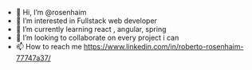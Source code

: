 - 👋 Hi, I’m @rosenhaim
- 👀 I’m interested in Fullstack web developer
- 🌱 I’m currently learning react , angular, spring
- 💞️ I’m looking to collaborate on every project i can
- 📫 How to reach me https://www.linkedin.com/in/roberto-rosenhaim-77747a37/

<!---
rosenhaim/rosenhaim is a ✨ special ✨ repository because its `README.md` (this file) appears on your GitHub profile.
You can click the Preview link to take a look at your changes.
--->
